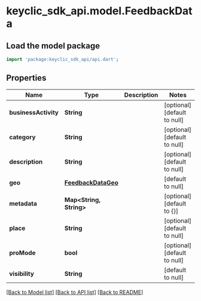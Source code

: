 # keyclic_sdk_api.model.FeedbackData

## Load the model package
```dart
import 'package:keyclic_sdk_api/api.dart';
```

## Properties
Name | Type | Description | Notes
------------ | ------------- | ------------- | -------------
**businessActivity** | **String** |  | [optional] [default to null]
**category** | **String** |  | [optional] [default to null]
**description** | **String** |  | [optional] [default to null]
**geo** | [**FeedbackDataGeo**](FeedbackDataGeo.md) |  | [default to null]
**metadata** | **Map&lt;String, String&gt;** |  | [optional] [default to {}]
**place** | **String** |  | [optional] [default to null]
**proMode** | **bool** |  | [optional] [default to null]
**visibility** | **String** |  | [default to null]

[[Back to Model list]](../README.md#documentation-for-models) [[Back to API list]](../README.md#documentation-for-api-endpoints) [[Back to README]](../README.md)


